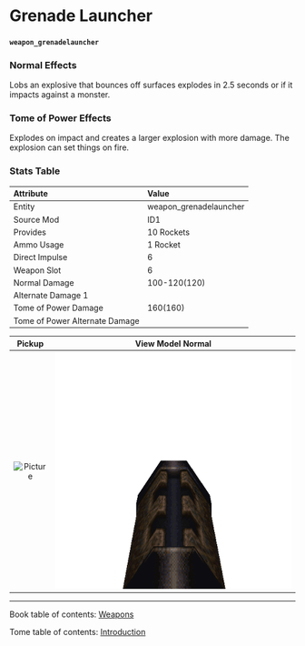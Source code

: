 # Grenade Launcher

#### `weapon_grenadelauncher`

### Normal Effects
Lobs an explosive that bounces off surfaces explodes in 2.5 seconds or if it
impacts against a monster.

### Tome of Power Effects
Explodes on impact and creates a larger explosion with more damage. The
explosion can set things on fire.

### Stats Table

|Attribute                     |Value                          |
|:-----------------------------|:------------------------------|
|Entity                        |weapon_grenadelauncher         |
|Source Mod                    |ID1                            |
|Provides                      |10 Rockets                     |
|Ammo Usage                    |1 Rocket                       |
|Direct Impulse                |6                              |
|Weapon Slot                   |6                              |
|Normal Damage                 |100-120(120)                   |
|Alternate Damage 1            |                               |
|Tome of Power Damage          |160(160)                       |
|Tome of Power Alternate Damage|                               |

|Pickup|View Model Normal|
|:---:|:---:|
![Picture](img/weapon_grenadelauncher.png)|![Picture](img/v_grenade.png)|

-------------------------------------------------------------------------------
Book table of contents: [Weapons](3.0-Weapons.md)
<br />

Tome table of contents: [Introduction](1.0-Introduction.md)